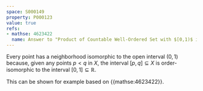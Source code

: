 ```yaml
---
space: S000149
property: P000123
value: true
refs:
- mathse: 4623422
  name: Answer to "Product of Countable Well-Ordered Set with $[0,1)$ is Homeomorphic to $[0,1)$"
---
```


Every point has a neighborhood isomorphic to the open interval $(0,1)$ because,
given any points $p<q$ in $X$, the interval $[p,q]\subseteq X$ is order-isomorphic
to the interval $[0,1]\subseteq\mathbb R$.

This can be shown for example based on {{mathse:4623422}}.
